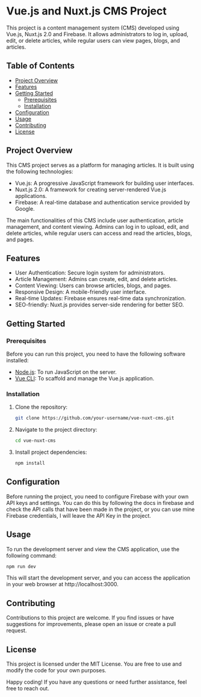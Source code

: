 # Vue.js and Nuxt.js CMS Project

This project is a content management system (CMS) developed using Vue.js, Nuxt.js 2.0 and Firebase. It allows administrators to log in, upload, edit, or delete articles, while regular users can view pages, blogs, and articles.

## Table of Contents

- [Project Overview](#project-overview)
- [Features](#features)
- [Getting Started](#getting-started)
  - [Prerequisites](#prerequisites)
  - [Installation](#installation)
- [Configuration](#configuration)
- [Usage](#usage)
- [Contributing](#contributing)
- [License](#license)

## Project Overview

This CMS project serves as a platform for managing articles. It is built using the following technologies:

- Vue.js: A progressive JavaScript framework for building user interfaces.
- Nuxt.js 2.0: A framework for creating server-rendered Vue.js applications.
- Firebase: A real-time database and authentication service provided by Google.

The main functionalities of this CMS include user authentication, article management, and content viewing. Admins can log in to upload, edit, and delete articles, while regular users can access and read the articles, blogs, and pages.

## Features

- User Authentication: Secure login system for administrators.
- Article Management: Admins can create, edit, and delete articles.
- Content Viewing: Users can browse articles, blogs, and pages.
- Responsive Design: A mobile-friendly user interface.
- Real-time Updates: Firebase ensures real-time data synchronization.
- SEO-friendly: Nuxt.js provides server-side rendering for better SEO.

## Getting Started

### Prerequisites

Before you can run this project, you need to have the following software installed:

- [Node.js](https://nodejs.org/): To run JavaScript on the server.
- [Vue CLI](https://cli.vuejs.org/): To scaffold and manage the Vue.js application.

### Installation

1. Clone the repository:

   ```bash
   git clone https://github.com/your-username/vue-nuxt-cms.git
    ```
2. Navigate to the project directory:
    ```bash
    cd vue-nuxt-cms
    ```
3. Install project dependencies:
    ```bash
    npm install
    ```
## Configuration

Before running the project, you need to configure Firebase with your own API keys and settings. You can do this by following the docs in firebase and check the API calls that have been made in the project, or you can use mine Firebase credentials, I will leave the API Key in the project.

## Usage

To run the development server and view the CMS application, use the following command:

```bash
npm run dev
```
This will start the development server, and you can access the application in your web browser at http://localhost:3000.

## Contributing

Contributions to this project are welcome. If you find issues or have suggestions for improvements, please open an issue or create a pull request.

## License

This project is licensed under the MIT License. You are free to use and modify the code for your own purposes.

Happy coding! If you have any questions or need further assistance, feel free to reach out.